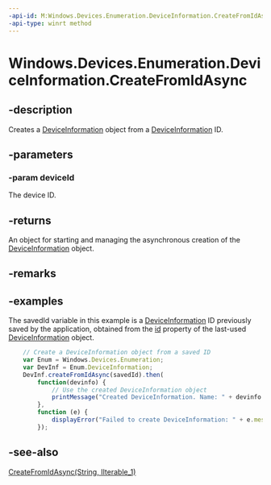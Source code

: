 ```yaml
---
-api-id: M:Windows.Devices.Enumeration.DeviceInformation.CreateFromIdAsync(System.String)
-api-type: winrt method
---
```


<!-- Method syntax
public Windows.Foundation.IAsyncOperation<Windows.Devices.Enumeration.DeviceInformation> CreateFromIdAsync(System.String deviceId)
-->

# Windows.Devices.Enumeration.DeviceInformation.CreateFromIdAsync

## -description
Creates a [DeviceInformation](deviceinformation.md) object from a [DeviceInformation](deviceinformation.md) ID.

## -parameters
### -param deviceId
The device ID.

## -returns
An object for starting and managing the asynchronous creation of the [DeviceInformation](deviceinformation.md) object.

## -remarks

## -examples
The savedId variable in this example is a [DeviceInformation](deviceinformation.md) ID previously saved by the application, obtained from the [id](deviceinformation_id.md) property of the last-used [DeviceInformation](deviceinformation.md) object.

```javascript
    // Create a DeviceInformation object from a saved ID
    var Enum = Windows.Devices.Enumeration;
    var DevInf = Enum.DeviceInformation;
    DevInf.createFromIdAsync(savedId).then(
        function(devinfo) {
            // Use the created DeviceInformation object
            printMessage("Created DeviceInformation. Name: " + devinfo.name);
        },
        function (e) {
            displayError("Failed to create DeviceInformation: " + e.message);
        });

```

## -see-also
[CreateFromIdAsync(String, IIterable_1)](deviceinformation_createfromidasync_907774063.md)

